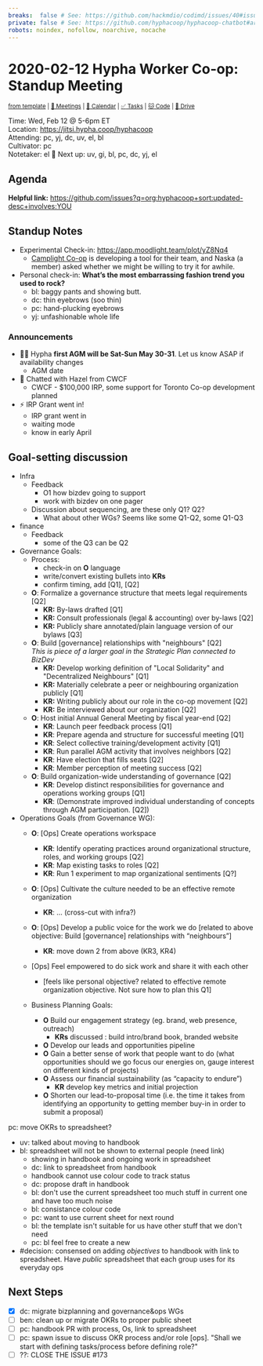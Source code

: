 ```yaml
---
breaks:  false # See: https://github.com/hackmdio/codimd/issues/40#issuecomment-172927690
private: false # See: https://github.com/hyphacoop/hyphacoop-chatbot#archive
robots: noindex, nofollow, noarchive, nocache
---
```

# 2020-02-12 Hypha Worker Co-op: Standup Meeting

<sup>[from template][standup-template] | [:notebook: Meetings][meetings] | [:date: Calendar][calendar] | [:white_check_mark: Tasks][tasks] | [:cat: Code][gh] | [:open_file_folder: Drive][gdrive]</sup>

Time:       Wed, Feb 12 @ 5-6pm ET  
Location:   https://jitsi.hypha.coop/hyphacoop  
Attending:  pc, yj, dc, uv, el, bl  
Cultivator: pc  
Notetaker:  el :raising_hand: Next up: uv, gi, bl, pc, dc, yj, el

## Agenda

**Helpful link:** https://github.com/issues?q=org:hyphacoop+sort:updated-desc+involves:YOU

## Standup Notes

- Experimental Check-in: https://app.moodlight.team/plot/yZ8Nq4
    - [Camplight Co-op](https://camplight.net/) is developing a tool for their team, and Naska (a member) asked whether we might be willing to try it for awhile.
- Personal check-in: **What’s the most embarrassing fashion trend you used to rock?**
    - bl: baggy pants and showing butt.
    - dc: thin eyebrows (soo thin)
    - pc: hand-plucking eyebrows
    - yj: unfashionable whole life

### Announcements

- 🏁📢 Hypha **first AGM will be Sat-Sun May 30-31**. Let us know ASAP if availability changes
    - AGM date 
- 🤝 Chatted with Hazel from CWCF
    - CWCF - $100,000 IRP, some support for Toronto Co-op development planned
- ⚡ IRP Grant went in!
    - IRP grant went in
    - waiting mode
    - know in early April
    
## Goal-setting discussion
- Infra
    - Feedback
        - O1 how bizdev going to support
        - work with bizdev on one pager
    - Discussion about sequencing, are these only Q1? Q2? 
        - What about other WGs? Seems like some Q1-Q2, some Q1-Q3
- finance
    - Feedback
        - some of the Q3 can be Q2
- Governance Goals:
    - Process:
        - check-in on **O** language
        - write/convert existing bullets into **KRs**
        - confirm timing, add [Q1], [Q2]
    - **O**: Formalize a governance structure that meets legal requirements [Q2]
        - **KR:** By-laws drafted [Q1]
        - **KR:** Consult professionals (legal & accounting) over by-laws [Q2]
        - **KR:** Publicly share annotated/plain language version of our bylaws [Q3]
    - **O**: Build [governance] relationships with "neighbours" [Q2]  
        _This is piece of a larger goal in the Strategic Plan connected to BizDev_
        - **KR:** Develop working definition of "Local Solidarity" and "Decentralized Neighbours" [Q1]
        - **KR:** Materially celebrate a peer or neighbouring organization publicly [Q1]
        - **KR:** Writing publicly about our role in the co-op movement [Q2]
        - **KR:** Be interviewed about our organization [Q2]
    - **O**: Host initial Annual General Meeting by fiscal year-end [Q2]
        - **KR**: Launch peer feedback process [Q1]
        - **KR**: Prepare agenda and structure for successful meeting [Q1]
        - **KR**: Select collective training/development activity [Q1]
        - **KR**: Run parallel AGM activity that involves neighbors [Q2]
        - **KR**: Have election that fills seats [Q2]
        - **KR**: Member perception of meeting success [Q2]
    - **O**: Build organization-wide understanding of governance [Q2]
        - **KR**: Develop distinct responsibilities for governance and operations working groups [Q1]
        - **KR**: (Demonstrate improved individual understanding of concepts through AGM participation. [Q2])
- Operations Goals (from Governance WG): 
    - **O**: [Ops] Create operations workspace
        - **KR**: Identify operating practices around organizational structure, roles, and working groups [Q2]
        - **KR**: Map existing tasks to roles [Q2]
        - **KR**: Run 1 experiment to map organizational sentiments [Q?]
    - **O**: [Ops] Cultivate the culture needed to be an effective remote organization
        - **KR**: ... (cross-cut with infra?) 
    - **O**: [Ops] Develop a public voice for the work we do [related to above objective: Build [governance] relationships with “neighbours”]
        - **KR**: move down 2 from above (KR3, KR4)
    - [Ops] Feel empowered to do sick work and share it with each other 
        - [feels like personal objective? related to effective remote organization objective. Not sure how to plan this Q1]

  - Business Planning Goals:
      - **O** Build our engagement strategy (eg. brand, web presence, outreach)
          - **KRs** discussed : build intro/brand book, branded website
      - **O**  Develop our leads and opportunities pipeline
      - **O** Gain a better sense of work that people want to do (what opportunities should we go focus our energies on, gauge interest on different kinds of projects)
      - **O** Assess our financial sustainability (as “capacity to endure”) 
          - **KR** develop key metrics and initial projection
      - **O** Shorten our lead-to-proposal time (i.e. the time it takes from identifying an opportunity to getting member buy-in in order to submit a proposal)

pc: move OKRs to spreadsheet?
- uv: talked about moving to handbook
- bl: spreadsheet will not be shown to external people (need link) 
    - showing in handbook and ongoing work in spreadsheet
    - dc: link to spreadsheet from handbook
    - handbook cannot use colour code to track status
    - dc: propose draft in handbook
    - bl: don't use the current spreadsheet too much stuff in current one and have too much noise
    - bl: consistance colour code
    - pc: want to use current sheet for next round
    - bl: the template isn't suitable for us have other stuff that we don't need
    - pc: bl feel free to create a new 
- #decision: consensed on adding *objectives* to handbook with link to spreadsheet. Have *public* spreadsheet that each group uses for its everyday ops


## Next Steps

- [x] dc: migrate bizplanning and governance&ops WGs
- [ ] ben: clean up or migrate OKRs to proper public sheet
- [ ] pc: handbook PR with process, Os, link to spreadsheet
- [ ] pc: spawn issue to discuss OKR process and/or role [ops]. "Shall we start with defining tasks/process before defining role?"
- [ ] ??: CLOSE THE ISSUE #173

<!-- Links: Important -->
[standup-template]: https://link.hypha.coop/standup-template
[meetings]: https://link.hypha.coop/meetings
[calendar]: https://link.hypha.coop/calendar
[tasks]:    https://link.hypha.coop/tasks
[gh]:       https://link.hypha.coop/gh
[gdrive]:   https://link.hypha.coop/gdrive